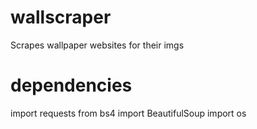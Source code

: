 # wallscraper
Scrapes wallpaper websites for their imgs

# dependencies
import requests 
from bs4 import BeautifulSoup 
import os
